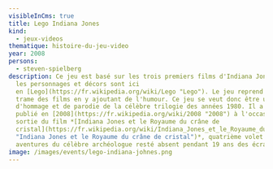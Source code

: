 ```yaml
---
visibleInCms: true
title: Lego Indiana Jones
kind:
  - jeux-videos
thematique: histoire-du-jeu-video
year: 2008
persons:
  - steven-spielberg
description: Ce jeu est basé sur les trois premiers films d'Indiana Jones, mais
  les personnages et décors sont ici
  en [Lego](https://fr.wikipedia.org/wiki/Lego "Lego"). Le jeu reprend alors la
  trame des films en y ajoutant de l'humour. Ce jeu se veut donc être un mélange
  d'hommage et de parodie de la célèbre trilogie des années 1980. Il a été
  publié en [2008](https://fr.wikipedia.org/wiki/2008 "2008") à l'occasion de la
  sortie du film *[Indiana Jones et le Royaume du crâne de
  cristal](https://fr.wikipedia.org/wiki/Indiana_Jones_et_le_Royaume_du_cr%C3%A2ne_de_cristal
  "Indiana Jones et le Royaume du crâne de cristal")*, quatrième volet des
  aventures du célèbre archéologue resté absent pendant 19 ans des écrans.
image: /images/events/lego-indiana-johnes.png
---
```

